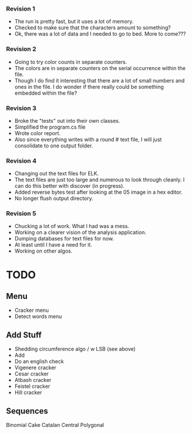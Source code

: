### Revision 1
- The run is pretty fast, but it uses a lot of memory.
- Checked to make sure that the characters amount to something?
- Ok, there was a lot of data and I needed to go to bed.  More to come???

### Revision 2
- Going to try color counts in separate counters.
- The colors are in separate counters on the serial occurrence within the file.
- Though I do find it interesting that there are a lot of small numbers and ones in the file.  I do wonder if there really could be something embedded within the file?

### Revision 3
- Broke the "tests" out into their own classes.
- Simplified the program.cs file
- Wrote color report.
- Also since everything writes with a round # text file, I will just consolidate to one output folder.

### Revision 4
- Changing out the text files for ELK.
- The text files are just too large and numerous to look through cleanly.  I can do this better with discover (in progress).
- Added reverse bytes test after looking at the 05 image in a hex editor.
- No longer flush output directory.

### Revision 5
- Chucking a lot of work.  What I had was a mess.
- Working on a clearer vision of the analysis application.
- Dumping databases for text files for now.
- At least until I have a need for it.
- Working on other algos.

# TODO
## Menu
- Cracker menu
- Detect words menu

## Add Stuff
- Shedding circumference algo / w LSB (see above)
- Add
- Do an english check
- Vigenere cracker
- Cesar cracker
- Atbash cracker
- Feistel cracker
- Hill cracker

## Sequences
Binomial
Cake
Catalan
Central Polygonal
